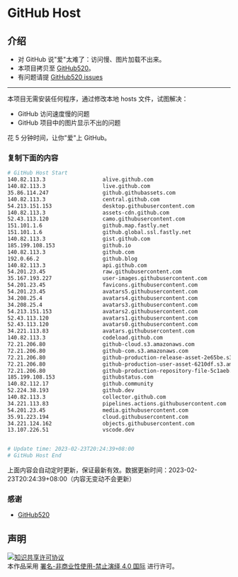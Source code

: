 # GitHub Host
## 介绍
- 对 GitHub 说"爱"太难了：访问慢、图片加载不出来。
- 本项目拷贝至 [GitHub520](https://github.com/521xueweihan/GitHub520)。
- 有问题请提 [GitHub520 issues](https://github.com/521xueweihan/GitHub520/issues/new)

---

本项目无需安装任何程序，通过修改本地 hosts 文件，试图解决：
- GitHub 访问速度慢的问题
- GitHub 项目中的图片显示不出的问题

花 5 分钟时间，让你"爱"上 GitHub。

### 复制下面的内容
```bash
# GitHub Host Start
140.82.113.3                  alive.github.com
140.82.113.3                  live.github.com
35.86.114.247                 github.githubassets.com
140.82.113.3                  central.github.com
54.213.151.153                desktop.githubusercontent.com
140.82.113.3                  assets-cdn.github.com
52.43.113.120                 camo.githubusercontent.com
151.101.1.6                   github.map.fastly.net
151.101.1.6                   github.global.ssl.fastly.net
140.82.113.3                  gist.github.com
185.199.108.153               github.io
140.82.113.3                  github.com
192.0.66.2                    github.blog
140.82.113.3                  api.github.com
54.201.23.45                  raw.githubusercontent.com
35.167.193.227                user-images.githubusercontent.com
54.201.23.45                  favicons.githubusercontent.com
54.201.23.45                  avatars5.githubusercontent.com
34.208.25.4                   avatars4.githubusercontent.com
34.208.25.4                   avatars3.githubusercontent.com
54.213.151.153                avatars2.githubusercontent.com
52.43.113.120                 avatars1.githubusercontent.com
52.43.113.120                 avatars0.githubusercontent.com
34.221.113.83                 avatars.githubusercontent.com
140.82.113.3                  codeload.github.com
72.21.206.80                  github-cloud.s3.amazonaws.com
72.21.206.80                  github-com.s3.amazonaws.com
72.21.206.80                  github-production-release-asset-2e65be.s3.amazonaws.com
72.21.206.80                  github-production-user-asset-6210df.s3.amazonaws.com
72.21.206.80                  github-production-repository-file-5c1aeb.s3.amazonaws.com
185.199.108.153               githubstatus.com
140.82.112.17                 github.community
52.224.38.193                 github.dev
140.82.113.3                  collector.github.com
34.221.113.83                 pipelines.actions.githubusercontent.com
54.201.23.45                  media.githubusercontent.com
35.91.223.194                 cloud.githubusercontent.com
34.221.124.162                objects.githubusercontent.com
13.107.226.51                 vscode.dev


# Update time: 2023-02-23T20:24:39+08:00
# GitHub Host End

```
上面内容会自动定时更新，保证最新有效。数据更新时间：2023-02-23T20:24:39+08:00（内容无变动不会更新）

### 感谢

- [GitHub520](https://github.com/521xueweihan/GitHub520)

## 声明
<a rel="license" href="https://creativecommons.org/licenses/by-nc-nd/4.0/deed.zh"><img alt="知识共享许可协议" style="border-width: 0" src="https://licensebuttons.net/l/by-nc-nd/4.0/88x31.png"></a><br>本作品采用 <a rel="license" href="https://creativecommons.org/licenses/by-nc-nd/4.0/deed.zh">署名-非商业性使用-禁止演绎 4.0 国际</a> 进行许可。